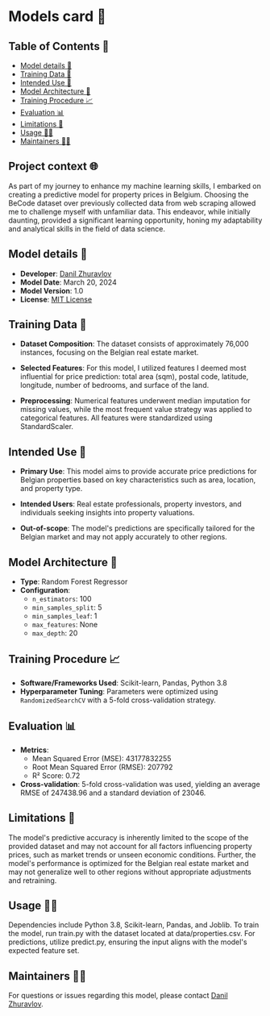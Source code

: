 # Models card 🧠

## Table of Contents 📜

- [Model details 📝](#model-details-📝)
- [Training Data 🔢](#training-data-🔢)
- [Intended Use 🎯](#intended-use-🎯)
- [Model Architecture 📐](#model-architecture-📐)
- [Training Procedure 📈](#training-procedure-📈)
- [Evaluation 📊](#evaluation-📊)
- [Limitations 🚫](#limitations-🚫)
- [Usage 👨‍💻](#usage-👨‍💻)
- [Maintainers 👷‍♂️](#maintainers-👷‍♂️)

## Project context 🌐

As part of my journey to enhance my machine learning skills, I embarked on creating a predictive model for property prices in Belgium. Choosing the BeCode dataset over previously collected data from web scraping allowed me to challenge myself with unfamiliar data. This endeavor, while initially daunting, provided a significant learning opportunity, honing my adaptability and analytical skills in the field of data science.

## Model details 📝

- **Developer**: [Danil Zhuravlov](https://www.linkedin.com/in/danil-zhuravlov/)
- **Model Date**: March 20, 2024
- **Model Version**: 1.0
- **License**: [MIT License](LICENSE)

## Training Data 🔢

- **Dataset Composition**: The dataset consists of approximately 76,000 instances, focusing on the Belgian real estate market.

- **Selected Features**: For this model, I utilized features I deemed most influential for price prediction: total area (sqm), postal code, latitude, longitude, number of bedrooms, and surface of the land.

- **Preprocessing**: Numerical features underwent median imputation for missing values, while the most frequent value strategy was applied to categorical features. All features were standardized using StandardScaler.


## Intended Use 🎯
- **Primary Use**: This model aims to provide accurate price predictions for Belgian properties based on key characteristics such as area, location, and property type.

- **Intended Users**: Real estate professionals, property investors, and individuals seeking insights into property valuations.

- **Out-of-scope**: The model's predictions are specifically tailored for the Belgian market and may not apply accurately to other regions.

## Model Architecture 📐
- **Type**: Random Forest Regressor
- **Configuration**:
  - `n_estimators`: 100
  - `min_samples_split`: 5
  - `min_samples_leaf`: 1
  - `max_features`: None
  - `max_depth`: 20

## Training Procedure 📈
- **Software/Frameworks Used**: Scikit-learn, Pandas, Python 3.8
- **Hyperparameter Tuning**: Parameters were optimized using `RandomizedSearchCV` with a 5-fold cross-validation strategy.

## Evaluation 📊
- **Metrics**:
  - Mean Squared Error (MSE): 43177832255
  - Root Mean Squared Error (RMSE): 207792
  - R² Score: 0.72
- **Cross-validation**: 5-fold cross-validation was used, yielding an average RMSE of 247438.96 and a standard deviation of 23046.

## Limitations 🚫

The model's predictive accuracy is inherently limited to the scope of the provided dataset and may not account for all factors influencing property prices, such as market trends or unseen economic conditions. Further, the model's performance is optimized for the Belgian real estate market and may not generalize well to other regions without appropriate adjustments and retraining.

## Usage 👨‍💻

Dependencies include Python 3.8, Scikit-learn, Pandas, and Joblib. To train the model, run train.py with the dataset located at data/properties.csv. For predictions, utilize predict.py, ensuring the input aligns with the model's expected feature set.

## Maintainers 👷‍♂️

For questions or issues regarding this model, please contact [Danil Zhuravlov](https://www.linkedin.com/in/danil-zhuravlov/).

